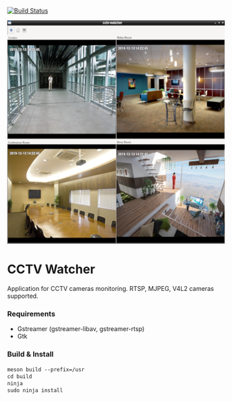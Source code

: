 [![Build Status](https://travis-ci.com/Junker/cctv-watcher.svg?branch=master)](https://travis-ci.com/Junker/cctv-watcher)

<div align="center">
  <img width="600" height="516" src=".readme/shot.png">
</div>

# CCTV Watcher
Application for CCTV cameras monitoring. RTSP, MJPEG, V4L2 cameras supported.

### Requirements
* Gstreamer (gstreamer-libav, gstreamer-rtsp)
* Gtk

### Build & Install

	meson build --prefix=/usr
	cd build
	ninja
	sudo ninja install

